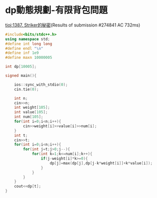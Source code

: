 dp動態規劃-有限背包問題
====







[tioj:1387. Striker的秘密](https://tioj.ck.tp.edu.tw/submissions/274841)(Results of submission #274841 AC 732ms)

```cpp
#include<bits/stdc++.h>
using namespace std;
#define int long long
#define endl "\n"
#define inf 1e9
#define maxn 10000005

int dp[10005];

signed main(){

    ios::sync_with_stdio(0);
    cin.tie(0);

    int n;
    cin>>n;
    int weight[105];
    int value[105];
    int num[105];
    for(int i=0;i<n;i++){
        cin>>weight[i]>>value[i]>>num[i];
    }
    int t;
    cin>>t;
    for(int i=0;i<n;i++){
        for(int j=t;j>0;j--){
            for(int k=1;k<=num[i];k++){
                if(j-weight[i]*k>=0){
                    dp[j]=max(dp[j],dp[j-k*weight[i]]+k*value[i]);
                }
            }
        }
    }
    cout<<dp[t];
}
```
